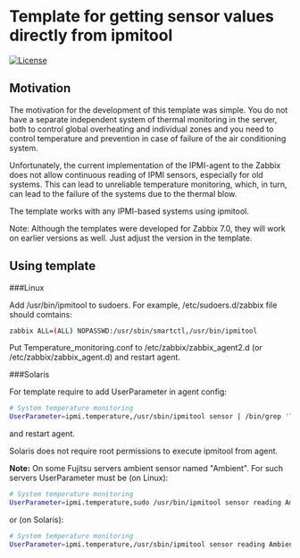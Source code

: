 # Template for getting sensor values directly from ipmitool
[![License](https://img.shields.io/badge/License-MIT--Clause-blue.svg)](https://github.com/yvoinov/zabbix-template-ipmi-thermal/blob/main/LICENSE)
## Motivation

The motivation for the development of this template was simple. You do not have a separate independent system of thermal monitoring in the server, both to control global overheating and individual zones and you need to control temperature and prevention in case of failure of the air conditioning system.

Unfortunately, the current implementation of the IPMI-agent to the Zabbix does not allow continuous reading of IPMI sensors, especially for old systems. This can lead to unreliable temperature monitoring, which, in turn, can lead to the failure of the systems due to the thermal blow.

The template works with any IPMI-based systems using ipmitool.

Note: Although the templates were developed for Zabbix 7.0, they will work on earlier versions as well. Just adjust the version in the template.

## Using template

###Linux

Add /usr/bin/ipmitool to sudoers. For example, /etc/sudoers.d/zabbix file should comtains:
```sh
zabbix ALL=(ALL) NOPASSWD:/usr/sbin/smartctl,/usr/bin/ipmitool
```
Put Temperature_monitoring.conf to /etc/zabbix/zabbix_agent2.d (or /etc/zabbix/zabbix_agent.d) and restart agent.

###Solaris

For template require to add UserParameter in agent config:
```sh
# System temperature monitoring
UserParameter=ipmi.temperature,/usr/sbin/ipmitool sensor | /bin/grep 'Temp 2' | /bin/cut -d"|" -f2 | /bin/tr -d [:blank:]
```
and restart agent.

Solaris does not require root permissions to execute ipmitool from agent.

**Note:** On some Fujitsu servers ambient sensor named "Ambient". For such servers UserParameter must be (on Linux):
```sh
# System temperature monitoring
UserParameter=ipmi.temperature,sudo /usr/bin/ipmitool sensor reading Ambient | /bin/cut -d"|" -f2 | /bin/tr -d [:blank:]
```
or (on Solaris):
```sh
# System temperature monitoring
UserParameter=ipmi.temperature,/usr/sbin/ipmitool sensor reading Ambient | /bin/cut -d"|" -f2 | /bin/tr -d [:blank:]
```